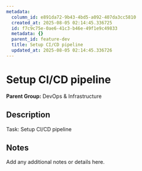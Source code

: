 ```yaml
---
metadata:
  column_id: e891da72-9b43-4bd5-a092-407da3cc5810
  created_at: 2025-08-05 02:14:45.336725
  id: f7c9c75e-0ae6-41c3-b46e-49f1e9c49833
  metadata: {}
  parent_id: feature-dev
  title: Setup CI/CD pipeline
  updated_at: 2025-08-05 02:14:45.336726
---
```


# Setup CI/CD pipeline

**Parent Group:** DevOps & Infrastructure

## Description
Task: Setup CI/CD pipeline

## Notes
Add any additional notes or details here.
